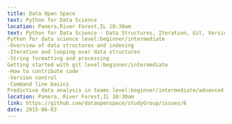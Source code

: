 ```yaml
---
title: Data Open Space
text: Python for Data Science
location: Panera,River Forest,IL 10:30am
text: Python for Data Science - Data Structures, Iteration, Git, Version Control Predictive Analysis in Teams
Python for data science level:beginner/intermediate
-Overview of data structures and indexing
-Iteration and looping over data structures
-String formatting and processing
Getting started with git level:beginner/intermediate
-How to contribute code
-Version control
-Command line basics
Predictive data analysis in teams level:beginner/intermediate/advanced
location: Panera, River Forest,IL 10:30am
link: https://github.com/dataopenspace/studyGroup/issues/6
date: 2015-06-03
---
```

